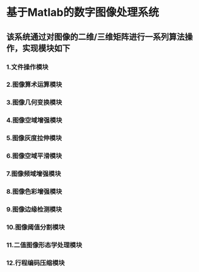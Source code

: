 # 基于Matlab的数字图像处理系统
## 该系统通过对图像的二维/三维矩阵进行一系列算法操作，实现模块如下
### 1.文件操作模块
### 2.图像算术运算模块
### 3.图像几何变换模块
### 4.图像空域增强模块
### 5.图像灰度拉伸模块
### 6.图像空域平滑模块
### 7.图像频域增强模块
### 8.图像色彩增强模块
### 9.图像边缘检测模块
### 10.图像阈值分割模块
### 11.二值图像形态学处理模块
### 12.行程编码压缩模块
